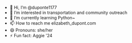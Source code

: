 - 👋 Hi, I’m @duponte1177
- 👀 I’m interested in transportation and community outreach
- 🌱 I’m currently learning Python~
- 📫 How to reach me elizabeth_dupont.com
- 😄 Pronouns: she/her
- ⚡ Fun fact: Aggie '24

<!---
duponte1177/duponte1177 is a ✨ special ✨ repository because its `README.md` (this file) appears on your GitHub profile.
You can click the Preview link to take a look at your changes.
--->

